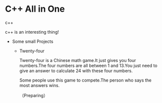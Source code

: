 # C++ All in One 
c++

c++ is an interesting thing!

* Some small Projects
  
  * Twenty-four

    Twenty-four is a Chinese math game.It just gives you four numbers.The four numbers are all between 1 and 13.You just need to give an answer to calculate 24 with these four numbers.
    
    Some people use this game to compete.The person who says the most answers wins.
    
    （Preparing）
